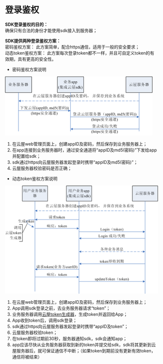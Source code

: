 # 登录鉴权

<b>SDK登录鉴权的目的： </b>  
确保只有合法的身份才能使用sdk接入到服务器；

<b>SDK提供两种登录鉴权方案：</b>  
密码鉴权方案： 此方案简单，配合https通信，适用于一般的安全要求；  
动态token鉴权方案： 此方案每次登录token都不一样，并且可自定义token的有效期，具有更高的安全性。

- 密码鉴权方案说明

![Image text](./images/login_1.png)

1. 在云屋web管理页面上，创建appID及密码，然后保存到业务服务器上；
2. 在app连接到业务服务器时，通过安全通道将“appID及md5(密码)”下发给app并配置给sdk；
3. sdk通过https向云屋服务器发起登录时携带“appID及md5(密码)”；
4. 云屋服务器校验密码是否正确；

- 动态token鉴权方案说明

![Image text](./images/login_2.png)

1. 在云屋web管理页面上，创建appID及密码，然后保存到业务服务器上；
1. App调用sdk登录之前，去业务服务器请求“token”；
1. 业务服务器调用[云屋token生成器](https://www.cloudroom.com/pages/tokenGenerator/)，生成token并返回给App；
1. App收到token后，调用sdk登录；
1. sdk通过https向云屋服务器发起登录时携带“appID及token”；
1. 云屋服务器校验token；
1. 在token即将过期前30秒，服务器通知sdk，sdk会通知app；
1. app应该尽快从业务服务器获取到新的token并提交给sdk，sdk将其更新到云屋服务器后，就可保证通信不中断；（如果token到期前没有更新有效token，通信将被结束）
